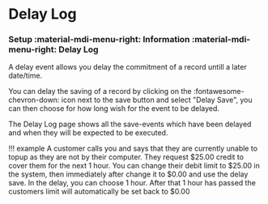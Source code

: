 # Delay Log
### Setup :material-mdi-menu-right: Information :material-mdi-menu-right: Delay Log

A delay event allows you delay the commitment of a record untill a later date/time.

You can delay the saving of a record by clicking on the :fontawesome-chevron-down: icon next to the save button and select "Delay Save",
you can then choose for how long wish for the event to be delayed.

The Delay Log page shows all the save-events which have been delayed and when they will be expected to be executed.

!!! example
	A customer calls you and says that they are currently unable to topup as they are not by their computer.
	They request $25.00 credit to cover them for the next 1 hour.
	You can change their debit limit to $25.00 in the system, then immediately after change it to $0.00 and use the delay save.
	In the delay, you can choose 1 hour. After that 1 hour has passed the customers limit will automatically be set back to $0.00